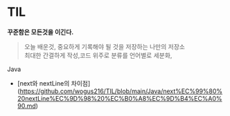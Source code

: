 # TIL
**꾸준함은 모든것을 이긴다.**


>오늘 배운것, 중요하게 기록해야 될 것을 저장하는 나만의 저장소  
 최대한 간결하게 작성,코드 위주로 
 분류를 언어별로 세분화,
 
 
 Java
 * [next와 nextLine의 차이점] (https://github.com/wogus216/TIL/blob/main/Java/next%EC%99%80%20nextLine%EC%9D%98%20%EC%B0%A8%EC%9D%B4%EC%A0%90.md)


